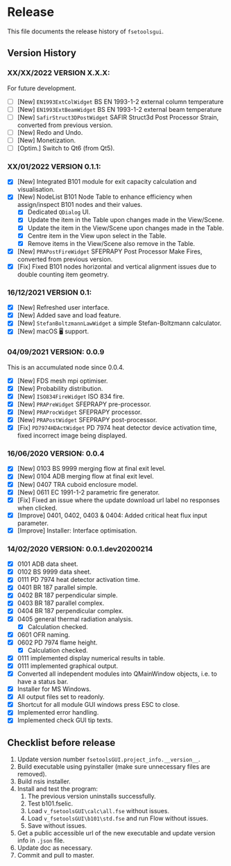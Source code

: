 # Release

This file documents the release history of `fsetoolsgui`.

## Version History

### XX/XX/2022 VERSION X.X.X:

For future development.

- [ ] \[New\] `EN1993ExtColWidget` BS EN 1993-1-2 external column temperature
- [ ] \[New\] `EN1993ExtBeamWidget` BS EN 1993-1-2 external beam temperature
- [ ] \[New\] `SafirStruct3DPostWidget` SAFIR Struct3d Post Processor Strain, converted from previous version.
- [ ] \[New\] Redo and Undo.
- [ ] \[New\] Monetization.
- [ ] \[Optim.\] Switch to Qt6 (from Qt5).

### XX/01/2022 VERSION 0.1.1:

- [x] \[New\] Integrated B101 module for exit capacity calculation and visualisation.
- [x] \[New\] NodeList B101 Node Table to enhance efficiency when assign/inspect B101 nodes and their values.
    - [x] Dedicated `QDialog` UI.
    - [x] Update the item in the Table upon changes made in the View/Scene.
    - [x] Update the item in the View/Scene upon changes made in the Table.
    - [x] Centre item in the View upon select in the Table.
    - [x] Remove items in the View/Scene also remove in the Table.
- [x] \[New\] `PRAPostFireWidget` SFEPRAPY Post Processor Make Fires, converted from previous version.
- [x] \[Fix\] Fixed B101 nodes horizontal and vertical alignment issues due to double counting item geometry.

### 16/12/2021 VERSION 0.1:

- [x] \[New\] Refreshed user interface.
- [x] \[New\] Added save and load feature.
- [x] \[New\] `StefanBoltzmannLawWidget` a simple Stefan-Boltzmann calculator.
- [x] \[New\] macOS 🖥 support.

### 04/09/2021 VERSION: 0.0.9

This is an accumulated node since 0.0.4.

- [x] \[New\] FDS mesh mpi optimiser.
- [x] \[New\] Probability distribution.
- [x] \[New\] `ISO834FireWidget` ISO 834 fire.
- [x] \[New\] `PRAPreWidget` SFEPRAPY pre-processor.
- [x] \[New\] `PRAProcWidget` SFEPRAPY processor.
- [x] \[New\] `PRAPostWidget` SFEPRAPY post-processor.
- [x] \[Fix\] `PD7974HDActWidget` PD 7974 heat detector device activation time, fixed incorrect image being displayed.

### 16/06/2020 VERSION: 0.0.4

- [x] \[New\] 0103 BS 9999 merging flow at final exit level.
- [x] \[New\] 0104 ADB merging flow at final exit level.
- [x] \[New\] 0407 TRA cuboid enclosure model.
- [x] \[New\] 0611 EC 1991-1-2 parametric fire generator.
- [x] \[Fix\] Fixed an issue where the update download url label no responses when clicked.
- [x] \[Improve\] 0401, 0402, 0403 & 0404: Added critical heat flux input parameter.
- [x] \[Improve\] Installer: Interface optimisation.

### 14/02/2020 VERSION: 0.0.1.dev20200214

- [x] 0101 ADB data sheet.
- [x] 0102 BS 9999 data sheet.
- [x] 0111 PD 7974 heat detector activation time.
- [x] 0401 BR 187 parallel simple.
- [x] 0402 BR 187 perpendicular simple.
- [x] 0403 BR 187 parallel complex.
- [x] 0404 BR 187 perpendicular complex.
- [x] 0405 general thermal radiation analysis.
    - [x] Calculation checked.
- [x] 0601 OFR naming.
- [x] 0602 PD 7974 flame height.
    - [x] Calculation checked.
- [x] 0111 implemented display numerical results in table.
- [x] 0111 implemented graphical output.
- [x] Converted all independent modules into QMainWindow objects, i.e. to have a status bar.
- [x] Installer for MS Windows.
- [x] All output files set to readonly.
- [x] Shortcut for all module GUI windows press ESC to close.
- [x] Implemented error handling.
- [x] Implemented check GUI tip texts.

## Checklist before release

1. Update version number `fsetoolsGUI.project_info.__version__`.
2. Build executable using pyinstaller (make sure unnecessary files are removed).
3. Build nsis installer.
4. Install and test the program:
    1. The previous version uninstalls successfully.
    2. Test b101.fselic.
    3. Load `v_fsetoolsGUI\calc\all.fse` without issues.
    4. Load `v_fsetoolsGUI\b101\std.fse` and run Flow without issues.
    5. Save without issues.
5. Get a public accessible url of the new executable and update version info in `.json` file.
6. Update doc as necessary.
7. Commit and pull to master.
